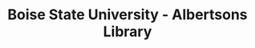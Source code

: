 ---
layout: repo
title: "Boise State University - Albertsons Library"
id: 2250
permalink: repos/2250/
---